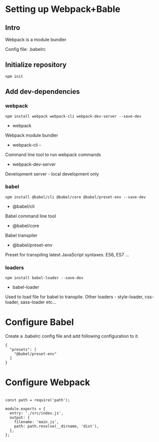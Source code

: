 # Setting up Webpack+Bable

## Intro

Webpack is a module bundler

Config file: .babelrc

## Initialize repository

`npm init`

## Add dev-dependencies

### webpack

`npm install webpack webpack-cli webpack-dev-server --save-dev`

* webpack 

Webpack module bundler

* webpack-cli - 

Command line tool to run webpack commands

* webpack-dev-server

Development server - local development only

### babel

`npm install @babel/cli @babel/core @babel/preset-env --save-dev`

* @babel/cli

Babel command line tool

* @babel/core

Babel transpiler

* @babel/preset-env

Preset for transpiling latest JavaScript syntaxes. ES6, ES7 ...


### loaders

`npm install babel-loader --save-dev`

* babel-loader 

Used to load file for babel to transpile. Other loaders - style-loader, css-loader, sass-loader etc...


# Configure Babel

Create a .babelrc config file and add following configuration to it.

````
{
  "presets": [
    "@babel/preset-env"
  ]
}

````


# Configure Webpack


````

const path = require('path');

module.exports = {
  entry: './src/index.js',
  output: {
    filename: 'main.js',
    path: path.resolve(__dirname, 'dist'),
  },
};


````


